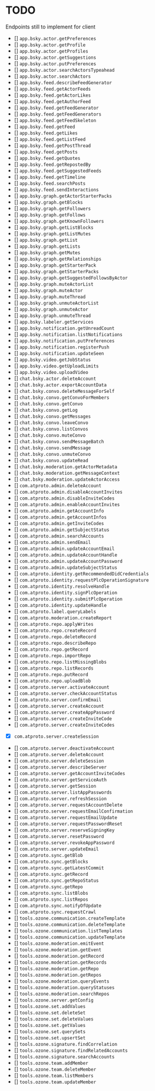 # TODO

Endpoints still to implement for client

- [] `app.bsky.actor.getPreferences`
- [] `app.bsky.actor.getProfile`
- [] `app.bsky.actor.getProfiles`
- [] `app.bsky.actor.getSuggestions`
- [] `app.bsky.actor.putPreferences`
- [] `app.bsky.actor.searchActorsTypeahead`
- [] `app.bsky.actor.searchActors`
- [] `app.bsky.feed.describeFeedGenerator`
- [] `app.bsky.feed.getActorFeeds`
- [] `app.bsky.feed.getActorLikes`
- [] `app.bsky.feed.getAuthorFeed`
- [] `app.bsky.feed.getFeedGenerator`
- [] `app.bsky.feed.getFeedGenerators`
- [] `app.bsky.feed.getFeedSkeleton`
- [] `app.bsky.feed.getFeed`
- [] `app.bsky.feed.getLikes`
- [] `app.bsky.feed.getListFeed`
- [] `app.bsky.feed.getPostThread`
- [] `app.bsky.feed.getPosts`
- [] `app.bsky.feed.getQuotes`
- [] `app.bsky.feed.getRepostedBy`
- [] `app.bsky.feed.getSuggestedFeeds`
- [] `app.bsky.feed.getTimeline`
- [] `app.bsky.feed.searchPosts`
- [] `app.bsky.feed.sendInteractions`
- [] `app.bsky.graph.getActorStarterPacks`
- [] `app.bsky.graph.getBlocks`
- [] `app.bsky.graph.getFollowers`
- [] `app.bsky.graph.getFollows`
- [] `app.bsky.graph.getKnownFollowers`
- [] `app.bsky.graph.getListBlocks`
- [] `app.bsky.graph.getListMutes`
- [] `app.bsky.graph.getList`
- [] `app.bsky.graph.getLists`
- [] `app.bsky.graph.getMutes`
- [] `app.bsky.graph.getRelationships`
- [] `app.bsky.graph.getStarterPack`
- [] `app.bsky.graph.getStarterPacks`
- [] `app.bsky.graph.getSuggestedFollowsByActor`
- [] `app.bsky.graph.muteActorList`
- [] `app.bsky.graph.muteActor`
- [] `app.bsky.graph.muteThread`
- [] `app.bsky.graph.unmuteActorList`
- [] `app.bsky.graph.unmuteActor`
- [] `app.bsky.graph.unmuteThread`
- [] `app.bsky.labeler.getServices`
- [] `app.bsky.notification.getUnreadCount`
- [] `app.bsky.notification.listNotifications`
- [] `app.bsky.notification.putPreferences`
- [] `app.bsky.notification.registerPush`
- [] `app.bsky.notification.updateSeen`
- [] `app.bsky.video.getJobStatus`
- [] `app.bsky.video.getUploadLimits`
- [] `app.bsky.video.uploadVideo`
- [] `chat.bsky.actor.deleteAccount`
- [] `chat.bsky.actor.exportAccountData`
- [] `chat.bsky.convo.deleteMessageForSelf`
- [] `chat.bsky.convo.getConvoForMembers`
- [] `chat.bsky.convo.getConvo`
- [] `chat.bsky.convo.getLog`
- [] `chat.bsky.convo.getMessages`
- [] `chat.bsky.convo.leaveConvo`
- [] `chat.bsky.convo.listConvos`
- [] `chat.bsky.convo.muteConvo`
- [] `chat.bsky.convo.sendMessageBatch`
- [] `chat.bsky.convo.sendMessage`
- [] `chat.bsky.convo.unmuteConvo`
- [] `chat.bsky.convo.updateRead`
- [] `chat.bsky.moderation.getActorMetadata`
- [] `chat.bsky.moderation.getMessageContext`
- [] `chat.bsky.moderation.updateActorAccess`
- [] `com.atproto.admin.deleteAccount`
- [] `com.atproto.admin.disableAccountInvites`
- [] `com.atproto.admin.disableInviteCodes`
- [] `com.atproto.admin.enableAccountInvites`
- [] `com.atproto.admin.getAccountInfo`
- [] `com.atproto.admin.getAccountInfos`
- [] `com.atproto.admin.getInviteCodes`
- [] `com.atproto.admin.getSubjectStatus`
- [] `com.atproto.admin.searchAccounts`
- [] `com.atproto.admin.sendEmail`
- [] `com.atproto.admin.updateAccountEmail`
- [] `com.atproto.admin.updateAccountHandle`
- [] `com.atproto.admin.updateAccountPassword`
- [] `com.atproto.admin.updateSubjectStatus`
- [] `com.atproto.identity.getRecommendedDidCredentials`
- [] `com.atproto.identity.requestPlcOperationSignature`
- [] `com.atproto.identity.resolveHandle`
- [] `com.atproto.identity.signPlcOperation`
- [] `com.atproto.identity.submitPlcOperation`
- [] `com.atproto.identity.updateHandle`
- [] `com.atproto.label.queryLabels`
- [] `com.atproto.moderation.createReport`
- [] `com.atproto.repo.applyWrites`
- [] `com.atproto.repo.createRecord`
- [] `com.atproto.repo.deleteRecord`
- [] `com.atproto.repo.describeRepo`
- [] `com.atproto.repo.getRecord`
- [] `com.atproto.repo.importRepo`
- [] `com.atproto.repo.listMissingBlobs`
- [] `com.atproto.repo.listRecords`
- [] `com.atproto.repo.putRecord`
- [] `com.atproto.repo.uploadBlob`
- [] `com.atproto.server.activateAccount`
- [] `com.atproto.server.checkAccountStatus`
- [] `com.atproto.server.confirmEmail`
- [] `com.atproto.server.createAccount`
- [] `com.atproto.server.createAppPassword`
- [] `com.atproto.server.createInviteCode`
- [] `com.atproto.server.createInviteCodes`
- [x] `com.atproto.server.createSession`
- [] `com.atproto.server.deactivateAccount`
- [] `com.atproto.server.deleteAccount`
- [] `com.atproto.server.deleteSession`
- [] `com.atproto.server.describeServer`
- [] `com.atproto.server.getAccountInviteCodes`
- [] `com.atproto.server.getServiceAuth`
- [] `com.atproto.server.getSession`
- [] `com.atproto.server.listAppPasswords`
- [] `com.atproto.server.refreshSession`
- [] `com.atproto.server.requestAccountDelete`
- [] `com.atproto.server.requestEmailConfirmation`
- [] `com.atproto.server.requestEmailUpdate`
- [] `com.atproto.server.requestPasswordReset`
- [] `com.atproto.server.reserveSigningKey`
- [] `com.atproto.server.resetPassword`
- [] `com.atproto.server.revokeAppPassword`
- [] `com.atproto.server.updateEmail`
- [] `com.atproto.sync.getBlob`
- [] `com.atproto.sync.getBlocks`
- [] `com.atproto.sync.getLatestCommit`
- [] `com.atproto.sync.getRecord`
- [] `com.atproto.sync.getRepoStatus`
- [] `com.atproto.sync.getRepo`
- [] `com.atproto.sync.listBlobs`
- [] `com.atproto.sync.listRepos`
- [] `com.atproto.sync.notifyOfUpdate`
- [] `com.atproto.sync.requestCrawl`
- [] `tools.ozone.communication.createTemplate`
- [] `tools.ozone.communication.deleteTemplate`
- [] `tools.ozone.communication.listTemplates`
- [] `tools.ozone.communication.updateTemplate`
- [] `tools.ozone.moderation.emitEvent`
- [] `tools.ozone.moderation.getEvent`
- [] `tools.ozone.moderation.getRecord`
- [] `tools.ozone.moderation.getRecords`
- [] `tools.ozone.moderation.getRepo`
- [] `tools.ozone.moderation.getRepos`
- [] `tools.ozone.moderation.queryEvents`
- [] `tools.ozone.moderation.queryStatuses`
- [] `tools.ozone.moderation.searchRepos`
- [] `tools.ozone.server.getConfig`
- [] `tools.ozone.set.addValues`
- [] `tools.ozone.set.deleteSet`
- [] `tools.ozone.set.deleteValues`
- [] `tools.ozone.set.getValues`
- [] `tools.ozone.set.querySets`
- [] `tools.ozone.set.upsertSet`
- [] `tools.ozone.signature.findCorrelation`
- [] `tools.ozone.signature.findRelatedAccounts`
- [] `tools.ozone.signature.searchAccounts`
- [] `tools.ozone.team.addMember`
- [] `tools.ozone.team.deleteMember`
- [] `tools.ozone.team.listMembers`
- [] `tools.ozone.team.updateMember`
